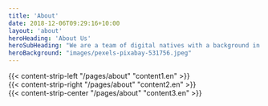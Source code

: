 ```yaml
---
title: 'About'
date: 2018-12-06T09:29:16+10:00
layout: 'about'
heroHeading: 'About Us'
heroSubHeading: "We are a team of digital natives with a background in management consulting, cloud experience, and entrepreneurial spirit, which we bring to your company."
heroBackground: "images/pexels-pixabay-531756.jpeg"
---
```


<div>
{{< content-strip-left "/pages/about" "content1.en" >}}
</div>
<div>
{{< content-strip-right "/pages/about" "content2.en" >}}
</div>
<div>
{{< content-strip-center "/pages/about" "content3.en" >}}
</div>

